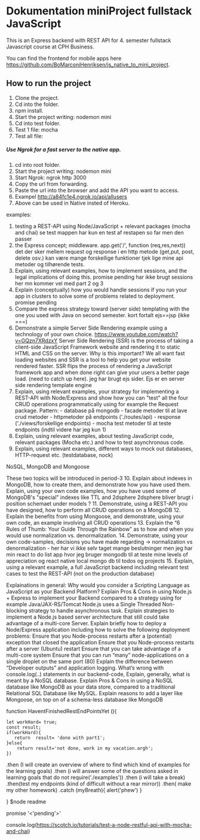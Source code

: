 # Dokumentation miniProject fullstack JavaScript

This is an Express backend with REST API for 4. semester fullstack Javascript course at CPH Business.  

You can find the frontend for mobile apps here https://github.com/BoMarconiHenriksen/js_native_to_mini_project.  

## How to run the project
1. Clone the project.
2. Cd into the folder.
3. npm install.
4. Start the project writing: nodemon mini
5. Cd into test folder.
6. Test 1 file: mocha <file name>
7. Test all file: 

##### Use Ngrok for a fast server to the native app.
1. cd into root folder.
2. Start the project writing: nodemon mini
3. Start Ngrok: ngrok http 3000
4. Copy the url from forwarding.
5. Paste the url into the browser and add the API you want to access.
6. Exampel http://a84fc1e4.ngrok.io/api/allusers
7. Above can be used in Native insted of Heroku.


examples:
1. testing a REST-API using Node/JavaScript + relevant packages (mocha and chai) se test mappen har kun en test af restapen so far men den passer
2. the Express concept; middleware. app.get('/', function (req,res,next)) det der sker mellem request og response i en http metode (get,put, post, delete osv.)
kan være mange forskellige funktioner tjek lige mine api metoder og tilhørende tests. 
3. Explain, using relevant examples, how to implement sessions, and the legal implications of doing this.
promise pending har ikke brugt sessions her mn kommer vel med part 2 og 3
4. Explain (conceptually) how you would handle sessions if you run your app in clusters to solve some of problems related to deployment.
promise pending
5. Compare the express strategy toward (server side) templating with the one you used with Java on second semester. kort fortalt ejs==jsp (ikke ===)
6. Demonstrate a simple Server Side Rendering example using a technology of your own choice. https://www.youtube.com/watch?v=GQzn7XRdzxY
Server Side Rendering (SSR) is the process of taking a client-side JavaScript Framework website and rendering it to static HTML and CSS on the server. Why is this important? We all want fast loading websites and SSR is a tool to help you get your website rendered faster. SSR flips the process of rendering a JavaScript framework app and when done right can give your users a better page load. (need to catch up here). 
jeg har brugt ejs sider. Ejs er en server side rendering template engine
7. Explain, using relevant examples, your strategy for implementing a REST-API with Node/Express and show how you can "test" all the four CRUD operations programmatically using for example the Request package. Pattern: - database på mongodb - facade metoder til at lave crud metoder - httpmetoder på endpoints ('./routes/api) - response ('./views/forskellige endpoints) - mocha test metoder til at teste endpoints (indtil videre har jeg kun 1)
8. Explain, using relevant examples, about testing JavaScript code, relevant packages (Mocha etc.) and how to test asynchronous code.
9. Explain, using relevant examples, different ways to mock out databases, HTTP-request etc. (testdatabase, nock)

NoSQL, MongoDB and Mongoose 

These two topics will be introduced in period-3
10. Explain about indexes in MongoDB, how to create them, and demonstrate how you have used them.
Explain, using your own code examples, how you have used some of MongoDB's "special" indexes like TTL and 2dsphere 2dsphere bliver brugt i position schemaet under models ?
11. Demonstrate, using a REST-API you have designed, how to perform all CRUD operations on a MongoDB 
12. Explain the benefits from using Mongoose, and demonstrate, using your own code, an example involving all CRUD operations
13. Explain the “6 Rules of Thumb: Your Guide Through the Rainbow” as to how and when you would use normalization vs. denormalization.
14. Demonstrate, using your own code-samples, decisions you have made regarding → normalization vs denormalization - her har vi ikke selv taget mange beslutninger men jeg har min react to do list app hvor jeg bruger mongodb til at teste mine levels of appreciation og react native local mongo db til todos og projects
15. Explain, using a relevant example, a full JavaScript backend including relevant test cases to test the REST-API (not on the production database)




Explainations in general:
Why would you consider a Scripting Language as JavaScript as your Backend Platform?
Explain Pros & Cons in using Node.js + Express to implement your Backend compared to a strategy using for example Java/JAX-RS/Tomcat
Node.js uses a Single Threaded Non-blocking strategy to handle asynchronous task. Explain strategies to implement a Node.js based server architecture that still could take advantage of a multi-core Server.
Explain briefly how to deploy a Node/Express application including how to solve the following deployment problems:
Ensure that you Node-process restarts after a (potential) exception that closed the application
Ensure that you Node-process restarts after a server (Ubuntu) restart
Ensure that you can take advantage of a multi-core system
Ensure that you can run “many” node-applications on a single droplet on the same port (80)
Explain the difference between “Developer outputs” and application logging. What’s wrong with console.log(..) statements in our backend-code, 
Explain, generally, what is meant by a NoSQL database.
Explain Pros & Cons in using a NoSQL database like MongoDB as your data store, compared to a traditional Relational SQL Database like MySQL.
Explain reasons to add a layer like Mongoose, on top on of a schema-less database like MongoDB



function HaventFinishedRestEndPointsYet (){

    let workHard= true;
    const result;
    if(workHard){
       return  result= 'done with part1'; 
    }else{
        return result='not done, work in my vacation.argh';
    })

.then (I will create an overview of where to find which kind of examples for the learning goals)
.then (i will answer some of the questions asked in learning goals that do not require('./examples'))
.then (i will take a break)
.then(test my endpoints (kind of difficult without  a rear mirror))
.then( make my other homework)
.catch (myBreath){
    alert('phew')
}

}
$node readme 

promise '<'pending'>'

console.log(https://scotch.io/tutorials/test-a-node-restful-api-with-mocha-and-chai)
